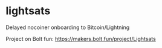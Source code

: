 # lightsats
Delayed nocoiner onboarding to Bitcoin/Lightning

Project on Bolt fun: https://makers.bolt.fun/project/Lightsats
